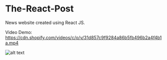 # The-React-Post
News website created using React JS.

Video Demo: https://cdn.shopify.com/videos/c/o/v/31d857c9f9284a86b5fb496b2a4f4b1a.mp4


![alt text](https://i.imgur.com/n3K4Txa.png)
